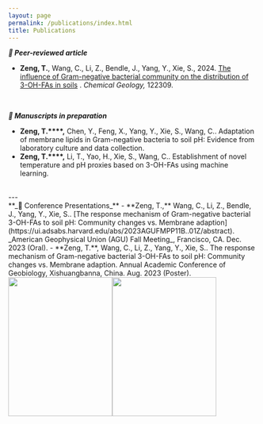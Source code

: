 ```yaml
---
layout: page
permalink: /publications/index.html
title: Publications
---
```

**_📄 Peer-reviewed article_**
- **Zeng, T.**, Wang, C., Li, Z., Bendle, J., Yang, Y., Xie, S., 2024. [The influence of Gram-negative bacterial community on the distribution of 3-OH-FAs in soils](https://doi.org/10.1016/j.chemgeo.2024.122309) . _Chemical Geology,_ 122309.<br>
<br>

**_📄 Manuscripts in preparation_**
- **Zeng, T.****,** Chen, Y., Feng, X., Yang, Y., Xie, S., Wang, C.. Adaptation of membrane lipids in Gram-negative bacteria to soil pH: Evidence from laboratory culture and data collection.
- **Zeng, T.****,** Li, T., Yao, H., Xie, S., Wang, C.. Establishment of novel temperature and pH proxies based on 3-OH-FAs using machine learning.<br>
<br>
---
<br>
**_📎 Conference Presentations_**
- **Zeng, T.,** Wang, C., Li, Z., Bendle, J., Yang, Y., Xie, S.. [The response mechanism of Gram-negative bacterial 3-OH-FAs to soil pH: Community changes vs. Membrane adaption](https://ui.adsabs.harvard.edu/abs/2023AGUFMPP11B..01Z/abstract). _American Geophysical Union (AGU) Fall Meeting_, Francisco, CA. Dec. 2023 (Oral).
- **Zeng, T.**, Wang, C., Li, Z., Yang, Y., Xie, S.. The response mechanism of Gram-negative bacterial 3-OH-FAs to soil pH: Community changes vs. Membrane adaption. Annual Academic Conference of Geobiology, Xishuangbanna, China. Aug. 2023 (Poster).
<br>
<img src="https://Ting-ttZeng.github.io/agu.jpg" class="left" width="210" height="280"><img src="https://Ting-ttZeng.github.io/banna.jpg" class="right" width="210" height="280">
  <br>
